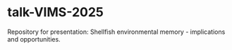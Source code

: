 # talk-VIMS-2025

Repository for presentation: Shellfish environmental memory - implications and opportunities.

